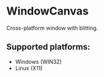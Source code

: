 # WindowCanvas
Cross-platform window with blitting.  

## Supported platforms:  
 - Windows (WIN32)
 - Linux (X11)
